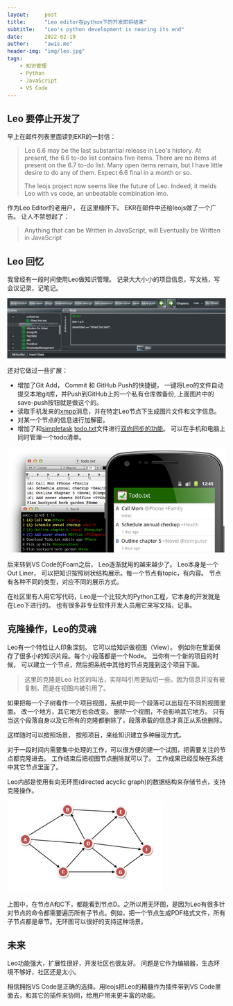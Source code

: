 ```yaml
---
layout:     post
title:      "Leo editor在python下的开发即将结束"
subtitle:   "Leo's python development is nearing its end"
date:       2022-02-19
author:     "awis.me"
header-img: "img/leo.jpg"
tags:
    - 知识管理
    - Python
    - JavaScript
    - VS Code
---
```


## Leo 要停止开发了

早上在邮件列表里面读到EKR的一封信：

> Leo 6.6 may be the last substantial release in Leo's history. At present, the 6.6 to-do list contains five items. There are no items at present on the 6.7 to-do list. Many open items remain, but I have little desire to do any of them.  Expect 6.6 final in a month or so.
> 
> The leojs project now seems like the future of Leo. Indeed, it melds Leo with vs code, an unbeatable combination imo.

作为Leo Editor的老用户， 在这里缅怀下。 EKR在邮件中还给leojs做了一个广告。 让人不禁想起了：

> Anything that can be Written in JavaScript, will Eventually be Written in JavaScript

## Leo 回忆 

我曾经有一段时间使用Leo做知识管理。 记录大大小小的项目信息，写文档，写会议记录，记笔记。 

![picture 5](/img/1645335424986.png)  

还对它做过一些扩展：
- 增加了Git Add， Commit 和 GitHub Push的快捷键， 一键将Leo的文件自动提交本地git库，并Push到GitHub上的一个私有仓库做备份, 上面图片中的save-push按钮就是做这个的。
- 读取手机发来的[xmpp](https://xmpp.org/)消息，并在特定Leo节点下生成图片文件和文字信息。
- 对某一个节点的信息进行加解密。
- 增加了和[simpletask](https://f-droid.org/packages/nl.mpcjanssen.simpletask/) [todo.txt](https://github.com/todotxt/todo.txt)文件进行[双向同步的功能](https://github.com/leo-editor/leo-editor/issues/1499)。 可以在手机和电脑上同时管理一个todo清单。

![picture 4](/img/1645334159273.png)  

后来转到VS Code的Foam之后， Leo逐渐就用的越来越少了。 Leo本身是一个Out Liner， 可以把知识按照树状结构展示。每一个节点有topic，有内容。 节点有各种不同的类型，对应不同的展示方式。

在社区里有人用它写代码，Leo是一个比较大的Python工程，它本身的开发就是在Leo下进行的。 也有很多非专业软件开发人员用它来写文档，记事。

## 克隆操作，Leo的灵魂

Leo有一个特性让人印象深刻。 它可以给知识做视图（View）。 例如你在里面保存了很多小的知识片段。每个小段落都是一个Node。 当你有一个新的项目的时候， 可以建立一个节点，然后把系统中其他的节点克隆到这个项目下面。 

> 这里的克隆是Leo 社区的叫法，实际叫引用更贴切一些。因为信息并没有被复制，而是在视图内被引用了。

如果把每一个子树看作一个项目视图，系统中同一个段落可以出现在不同的视图里面。 改一个地方，其它地方也会改变。 删除一个视图，不会影响其它地方。 只有当这个段落自身以及它所有的克隆都删除了，段落承载的信息才真正从系统删除。

这样随时可以按照场景， 按照项目，来给知识建立多种展现方式。

对于一段时间内需要集中处理的工作，可以很方便的建一个试图，把需要关注的节点都克隆进去。 工作结束后把视图节点删除就可以了。 工作成果已经反映在系统中其它节点里面了。

Leo内部是使用有向无环图(directed acyclic graph)的数据结构来存储节点，支持克隆操作。

![picture 3](/img/1645294282707.png)  

上图中，在节点A和C下，都能看到节点D。之所以用无环图，是因为Leo有很多针对节点的命令都需要遍历所有子节点。例如，把一个节点生成PDF格式文件，所有子节点都是章节。无环图可以很好的支持这种场景。

## 未来

Leo功能强大，扩展性很好，开发社区也很友好。 问题是它作为编辑器，生态环境不够好，社区还是太小。 

相信拥抱VS Code是正确的选择。用leojs把Leo的精髓作为插件带到VS Code里面去，和其它的插件来协同，给用户带来更丰富的功能。





